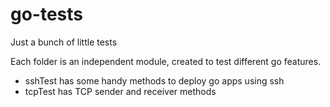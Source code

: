 # go-tests
Just a bunch of little tests

Each folder is an independent module, created to test different go features. 

- sshTest has some handy methods to deploy go apps using ssh
- tcpTest has TCP sender and receiver methods
